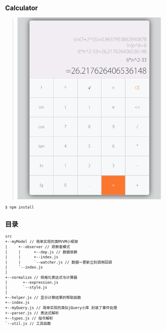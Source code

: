## Calculator

> ![overview](./overview.png)

```bash
$ npm install
```

## 目录

```
src
+--myModel // 简单实现的类MVVM小框架
|     +--observer // 观察者模式
|     |      +--dep.js // 数据依赖
|     |      +--index.js
|     |      `--watcher.js // 数据一更新立刻调用回调
|     `--index.js
|
+--normalize // 规格化表达式与计算器
|       +--expression.js
|       `--style.js
|
+--helper.js // 显示计算结果的帮助函数
+--index.js
+--myQuery.js // 简单实现的类似jQuery小库 封装了事件处理
+--parser.js // 表达式解析
+--types.js // 指令解析
`--util.js // 工具函数
```